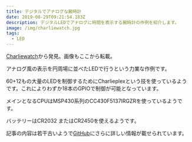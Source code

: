 ```yaml
---
title: デジタルでアナログな腕時計
date: 2019-08-29T09:21:54.183Z
description: デジタルLEDでアナログに時間を表示する腕時計の作例を紹介します。
image: /img/charliewatch.jpg
tags:
  - LED
---
```

[Charliewatch](https://trmm.net/Charliewatch)から発見。画像もここから転載。

アナログ風の表示を円周場に並べたLEDで行うという力業な作例です。

60+12もの大量のLEDを制御するためにCharlieplexという技を使っているようです。これによりわずか18本のGPIOで制御が可能となっています。

メインとなるCPUはMSP430系列のCC430F5137IRGZRを使っているようです。

バッテリーはCR2032 またはCR2450を使えるようです。

記事の内容は若干古いようで[GitHub](https://github.com/osresearch/charliewatch)にさらに詳しい情報が載せられています。
